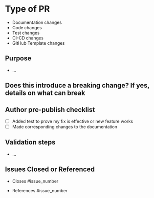 # Type of PR
<!-- Removed items that do not match with your change. -->
- Documentation changes
- Code changes
- Test changes
- CI-CD changes
- GitHub Template changes

## Purpose
<!-- Describe the intention of the changes being proposed. What problem does it solve or functionality does it add? -->
- ...

## Does this introduce a breaking change? If yes, details on what can break

## Author pre-publish checklist
<!-- Please check check before publishing PR using "x". Remove a column if it's not applicable. -->
- [ ] Added test to prove my fix is effective or new feature works
- [ ] Made corresponding changes to the documentation

## Validation steps
<!-- Optional. -->
- ...

## Issues Closed or Referenced
<!-- This will automatically close the issue when the PR closes. -->
- Closes #issue_number
<!-- this references the issue but does not close with PR. -->
- References #issue_number